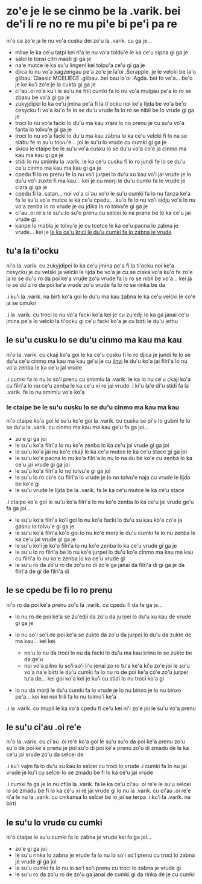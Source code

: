 zo'e je le se cinmo be la .varik. bei de'i li re no re mu pi'e bi pe'i pa re
============================================================================

ni'o ca zo'e ja le nu vo'a cusku dei zo'u la .varik. cu ga je...

* milxe le ka ce'u tatpi kei ri'a le nu vo'a toldu'e le ka ce'u sipna gi ga je
* salci le tonsi citri masti gi ga je
* na'e mutce le ka su'u lingeni kei tolpu'a ce'u gi ga je
* djica lo nu vo'a xagzengau pe'a zo'e je la'oi .Scrapple. je le velcki be la'o glibau. Classic MCELIECE .glibau. bei bau la'oi .Agda. bei fo vo'a... be'o je ke ku'i zo'e je la cukta gi ga je
* ci'au .oi ro'e ku'i le su'u na frili cumki fa lo nu vo'a mulgau pe'a lo ro se zbasu be vo'a gi ga je
* zukyjdipei lo ka ce'u jmina pe'a fi la ti'ocku noi ke'a lijda be vo'a be'o cesycku fi vo'a ku'o fe lo se du'u vrude fa lo ro se nibli be lo vrude gi ga je
* troci lo nu vo'a facki lo du'u ma kau xrani lo no prenu je cu su'u vo'a fanta lo tolvu'e gi ga je
* troci lo nu vo'a facki lo du'u ma kau zabna le ka ce'u velcki fi lo na se slabu fe lo su'u tolvu'e... joi le su'u lo vrude cu cumki gi ga je
* skicu le ctaipe be le su'u vo'a cusku lo se du'u vo'a co'e ja cinmo ma kau ma kau gi ga je
* stidi lo nu smimlu la .varik. le ka ce'u cusku fi lo ro jundi fe lo se du'u ce'u cinmo ma kau ma kau gi ga je
* cpedu fi lo ro prenu fe lo nu vo'i jurpei lo du'u xu kau vo'i jai vrude je lo du'u vo'i zukte fi ma kau... kei je cu morji le du'u cumki fa lo vrude je cizra gi ga je
* cpedu fi la .satan... noi vo'a ci'au xo'o le su'u cumki fa lo nu fanza ke'a fa le su'u vo'a mutce le ka ce'u cpedu... ku'o fe lo nu vo'i sidju vo'a lo nu vo'a zenba lo ro vrude je cu jdika lo ro tolvu'e gi ga je
* ci'au .oi re'e le su'u lo su'o prenu cu selcei lo na prane be lo ka ce'u jai vrude gi
* kanpe lo mabla je tolvu'e je cu tcetce le ka ce'u pacna lo zabna je vrude... kei je [le ka ce'u krici le du'u cumki fa lo zabna je vrude](#le-suu-lo-vrude-cu-cumki)

## tu'a la ti'ocku
ni'o la .varik. cu zukyjdipei lo ka ce'u jmina pe'a fi la ti'ocku noi ke'a cesycku je cu velski ja velcki le lijda be vo'a je cu se ciska vo'a ku'o fe zo'e ja lo se du'u ro da poi ke'a vrude zo'u vrude fa lo ro se nibli be vo'a... kei ja lo se du'u ro da poi ke'a vrude zo'u vrude fa lo ro se rinka be da

.i ku'i la .varik. na birti ko'a goi lo du'u ma kau zabna le ka ce'u velcki le co'e ja se cmukri

.i la .varik. cu troci lo nu vo'a facki ko'a kei je cu zu'edji lo ka ga janai ce'u jmina pe'a lo velcki la ti'ocku gi ce'u facki ko'a je cu birti le du'u jetnu

## le su'u cusku lo se du'u cinmo ma kau ma kau
ni'o la .varik. cu ckaji ko'a goi le ka ce'u cusku fi lo ro djica je jundi fe lo se du'u ce'u cinmo ma kau ma kau ge'u je cu [jinvi](#le-ctaipe-be-le-suu-cusku-lo-se-duu-cinmo-ma-kau-ma-kau) le du'u ko'a jai filri'a lo nu vo'a zenba le ka ce'u jai vrude

.i cumki fa lo nu lo so'i prenu cu smimlu la .varik. le ka lo nu ce'u ckaji ko'a cu filri'a lo nu ce'u zenba le ka ce'u xi re jai vrude  .i ki'u la'e di'u stidi fa la .varik. fe lo nu smimlu vo'a ko'a

### le ctaipe be le su'u cusku lo se du'u cinmo ma kau ma kau
ni'o ctaipe ko'a goi le su'u ko'e goi la .varik. cu cusku se pi'o lo gubni fe lo se du'u la .varik. cu cinmo ma kau ma kau ge'u fa ga joi...

* zo'e gi ga joi
* le su'u ko'a filri'a lo nu ko'e zenba lo ka ce'u jai vrude gi ga joi
* le su'u ko'a jai nu ko'e ckaji le ka ce'u mutce le ka ce'u stace gi ga joi
* le su'u ko'e pacna lo nu ko'a filri'a lo nu lo na du be ko'e cu zenba lo ka ce'u jai vrude gi ga joi
* le su'u ko'a filri'a lo no tolvu'e gi ga joi
* le su'u lo ro co'e cu filri'a lo vrude je lo no tolvu'e naja cu vrude le lijda be ko'e gi
* le su'u vrude le lijda be la .varik. fa le ka ce'u mutce le ka ce'u stace

.i ctaipe ko'e goi le su'u ko'a filri'a lo nu ko'e zenba lo ka ce'u jai vrude ge'u fa ga joi...

* le su'u ko'a filri'a ko'i goi lo nu ko'e facki lo du'u xu kau ko'e co'e ja gasnu lo tolvu'e gi ga je
* le su'u ko'a filri'a ko'o goi lo nu ko'e morji le du'u cumki fa lo nu zenba le ka ce'u jai vrude gi ga je
* le su'u ko'i je ko'o filri'a lo nu ko'e zenba lo ka ce'u vrude gi ga je
* le su'u lo ro filri'a be lo nu ko'e jurpei lo du'u ko'e cinmo ma kau ma kau cu filri'a lo nu ko'e zenba lo ka ce'u vrude gi
* le su'u ro da zo'u ro de zo'u ro di zo'e ga janai da filri'a di gi ga je da filri'a de gi de filri'a di

## le se cpedu be fi lo ro prenu
ni'o ro da poi ke'a prenu zo'u la .varik. cu cpedu fi da fe ga je...

* lo nu ro de poi ke'a se zu'edji da zo'u da jurpei lo du'u xu kau de vrude gi ga je
* lo nu so'i so'i de poi ke'a se zukte da zo'u da jurpei lo du'u da zukte de ma kau... kei kei

  * no'u lo nu da troci lo nu da facki lo du'u ma kau krinu lo se zukte be da ge'u
  * noi vo'a pilno lu so'i so'i li'u jenai zo ro tu'a ke'a ki'u zo'e joi le su'u vo'a na'e birti le du'u cumki fa lo nu ro de poi ke'a co'e zo'u jurpei tu'a de... kei goi ko'a kei je ku'i cu stidi lo nu troci ko'a gi

* lo nu da morji le du'u cumki fa lo vrude je lo nu binxo je lo nu binxo pe'a... kei kei noi frili fa lo nu tolmo'i ke'a

.i la .varik. cu mupli le ka vo'a cpedu fi ce'u kei ni'i zo'e joi le su'u vo'a prenu

## le su'u ci'au .oi re'e
ni'o la .varik. cu ci'au .oi re'e ko'a goi le su'u su'o da poi ke'a prenu zo'u su'o de poi ke'a prenu je poi su'o di poi ke'a prenu zo'u di zmadu de le ka ce'u jai vrude zo'u da selcei de

.i ku'i vajni fa lo du'u xu kau lo selcei cu troci lo vrude  .i cumki fa lo nu jai vrude je ku'i cu selcei lo se zmadu be fi lo ka ce'u jai vrude

.i cumki fa ga je lo nu cfila la .varik. fa le ka ce'u ci'au .oi re'e le su'u selcei lo se zmadu be fi lo ka ce'u xi re jai vrude gi lo nu la .varik. cu ci'au .oi re'e ri'a le nu la .varik. cu cnikansa lo selcei be lo jai se terpa  .i ku'i la .varik. na birti

## le su'u lo vrude cu cumki
ni'o ctaipe le su'u cumki fa lo zabna je vrude kei fa ga joi...

* zo'e gi ga joi
* le su'u rinka lo zabna je vrude fa lo nu lo so'i so'i prenu cu troci lo zabna je vrude gi ga joi
* le su'u cumki fa lo nu lo so'i so'i prenu cu troci lo zabna je vrude gi
* le su'u ro da zo'u ro de zo'u ga janai de cumki gi da rinka de je cu cumki
